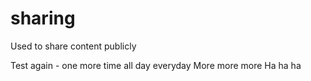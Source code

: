 # sharing
Used to share content publicly

Test again - one more time all day everyday
More more more
Ha ha ha

